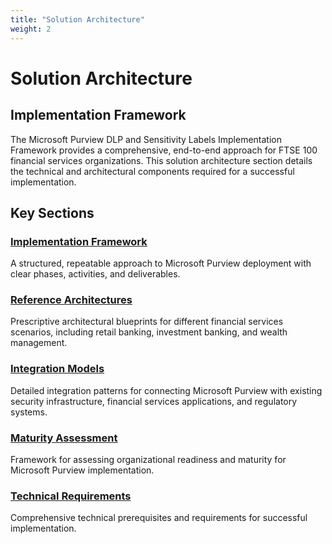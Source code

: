 ```yaml
---
title: "Solution Architecture"
weight: 2
---
```


# Solution Architecture

## Implementation Framework

The Microsoft Purview DLP and Sensitivity Labels Implementation Framework provides a comprehensive, end-to-end approach for FTSE 100 financial services organizations. This solution architecture section details the technical and architectural components required for a successful implementation.

## Key Sections

### [Implementation Framework](./implementation-framework)
A structured, repeatable approach to Microsoft Purview deployment with clear phases, activities, and deliverables.

### [Reference Architectures](./reference-architectures)
Prescriptive architectural blueprints for different financial services scenarios, including retail banking, investment banking, and wealth management.

### [Integration Models](./integration-models)
Detailed integration patterns for connecting Microsoft Purview with existing security infrastructure, financial services applications, and regulatory systems.

### [Maturity Assessment](./maturity-assessment)
Framework for assessing organizational readiness and maturity for Microsoft Purview implementation.

### [Technical Requirements](./technical-requirements)
Comprehensive technical prerequisites and requirements for successful implementation.

